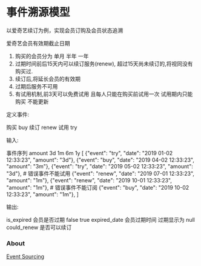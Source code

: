 # 事件溯源模型

以爱奇艺续订为例，实现会员订购及会员状态追溯

爱奇艺会员有效期截止日期

1. 购买的会员分为 单月 半年 一年
2. 过期时间前后15天内可以续订服务(renew), 超过15天尚未续订的,将视同没有购买过.
3. 续订后,将延长会员的有效期 
4. 过期后服务不可用
5. 有试用机制,前3天可以免费试用 且每人只能在购买前试用一次 试用期内只能购买 不能更新

定义事件:

购买 buy
续订 renew
试用 try

输入:

事件序列  amount 3d 1m 6m 1y
[
 {"event": "try", "date": "2019 01-02 12:33:23", "amount": "3d"},
 {"event": "buy", "date": "2019 04-02 12:33:23", "amount": "3m"},
 {"event": "try", "date": "2019 05-02 12:33:23", "amount": "3d"}, # 错误事件不能试用
 {"event": "renew", "date": "2019 07-01 12:33:23", "amount": "1m"},
 {"event": "renew", "date": "2019 10-01 12:33:23", "amount": "1m"}, # 错误事件不能订阅
 {"event": "buy", "date": "2019 10-02 12:33:23", "amount": "1m"},
]


输出:

is_expired 会员是否过期 false true
expired_date 会员过期时间 过期显示为 null
could_renew 是否可以续订

### About

[Event Sourcing](https://zhuanlan.zhihu.com/p/38968012)
